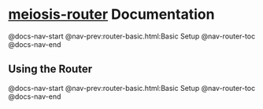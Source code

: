 # [meiosis-router](https://meiosis.js.org/router) Documentation

@docs-nav-start
@nav-prev:router-basic.html:Basic Setup
@nav-router-toc
@docs-nav-end

## Using the Router

@docs-nav-start
@nav-prev:router-basic.html:Basic Setup
@nav-router-toc
@docs-nav-end
